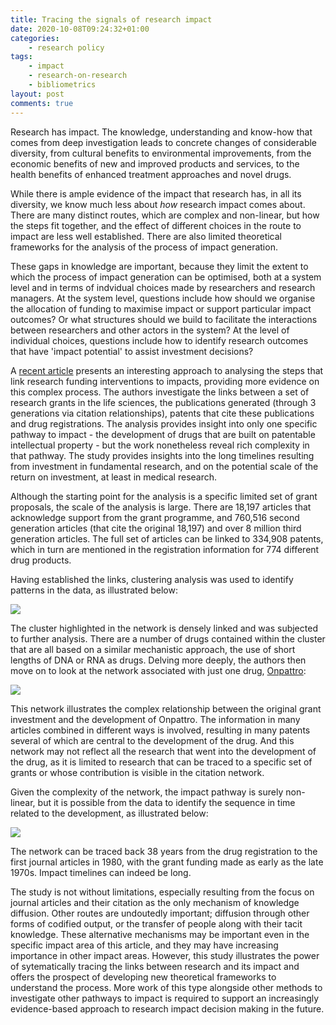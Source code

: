 ```yaml
---
title: Tracing the signals of research impact
date: 2020-10-08T09:24:32+01:00
categories:
    - research policy
tags:
    - impact
    - research-on-research
    - bibliometrics
layout: post
comments: true
---
```


Research has impact.
The knowledge, understanding and know-how that comes from deep investigation leads to concrete changes of considerable diversity,
from cultural benefits to environmental improvements,
from the economic benefits of new and improved products and services,
to the health benefits of enhanced treatment approaches and novel drugs.

While there is ample evidence of the impact that research has, in all its diversity,
we know much less about _how_ research impact comes about.
There are many distinct routes, which are complex and non-linear,
but how the steps fit together,
and the effect of different choices in the route to impact are less well established.
There are also limited theoretical frameworks for the analysis of the process of impact generation.

These gaps in knowledge are important,
because they limit the extent to which the process of impact generation can be optimised,
both at a system level and in terms of indvidual choices made by researchers and research managers.
At the system level, questions include how should we organise the allocation of funding to maximise impact or support particular impact outcomes?
Or what structures should we build to facilitate the interactions between researchers and other actors in the system?
At the level of individual choices, questions include how to identify research outcomes that have 'impact potential' to assist investment decisions?

A [recent article](https://doi.org/10.3389/frma.2020.00005) presents an interesting approach to analysing the steps that link research funding interventions to impacts,
providing more evidence on this complex process.
The authors investigate the links between a set of research grants in the life sciences,
the publications generated (through 3 generations via citation relationships),
patents that cite these publications and drug registrations.
The analysis provides insight into only one specific pathway to impact - 
the development of drugs that are built on patentable intellectual property - 
but the work nonetheless reveal rich complexity in that pathway.
The study provides insights into the long timelines resulting from investment in fundamental research,
and on the potential scale of the return on investment,
at least in medical research.

Although the starting point for the analysis is a specific limited set of grant proposals, the scale of the analysis is large.
There are 18,197 articles that acknowledge support from the grant programme,
and 760,516 second generation articles (that cite the original 18,197) and over 8 million third generation articles.
The full set of articles can be linked to 334,908 patents,
which in turn are mentioned in the registration information for 774 different drug products.

Having established the links, clustering analysis was used to identify patterns in the data, as illustrated below:

![](https://www.frontiersin.org/files/Articles/566787/frma-05-00005-HTML/image_m/frma-05-00005-g007.jpg)

The cluster highlighted in the network is densely linked and was subjected to further analysis.
There are a number of drugs contained within the cluster that are all based on a similar mechanistic approach, the use of short lengths of DNA or RNA as drugs.
Delving more deeply, the authors then move on to look at the network associated with just one drug, [Onpattro](https://www.fda.gov/news-events/press-announcements/fda-approves-first-its-kind-targeted-rna-based-therapy-treat-rare-disease):

![](https://www.frontiersin.org/files/Articles/566787/frma-05-00005-HTML/image_m/frma-05-00005-g009.jpg)

This network illustrates the complex relationship between the original grant investment and the development of Onpattro.
The information in many articles combined in different ways is involved,
resulting in many patents several of which are central to the development of the drug.
And this network may not reflect all the research that went into the development of the drug,
as it is limited to research that can be traced to a specific set of grants or whose contribution is visible in the citation network.

Given the complexity of the network, the impact pathway is surely non-linear,
but it is possible from the data to identify the sequence in time related to the development, as illustrated below:

![](https://www.frontiersin.org/files/Articles/566787/frma-05-00005-HTML/image_m/frma-05-00005-g010.jpg)

The network can be traced back 38 years from the drug registration to the first journal articles in 1980,
with the grant funding made as early as the late 1970s.
Impact timelines can indeed be long.

The study is not without limitations,
especially resulting from the focus on journal articles and their citation as the only mechanism of knowledge diffusion.
Other routes are undoutedly important;
diffusion through other forms of codified output, or the transfer of people along with their tacit knowledge.
These alternative mechanisms may be important even in the specific impact area of this article,
and they may have increasing importance in other impact areas.
However, this study illustrates the power of sytematically tracing the links between research and its impact
and offers the prospect of developing new theoretical frameworks to understand the process.
More work of this type alongside other methods to investigate other pathways to impact is required to support an increasingly evidence-based approach to research impact decision making in the future.